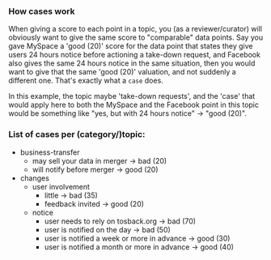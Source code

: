 ### How cases work

When giving a score to each point in a topic, you (as a reviewer/curator) will obviously want to give the same score to "comparable" data points. Say you gave MySpace a 'good (20)' score for the data point that states they give users 24 hours notice before actioning a take-down request, and Facebook also gives the same 24 hours notice in the same situation, then you would want to give that the same 'good (20)' valuation, and not suddenly a different one. That's exactly what a `case` does.

In this example, the topic maybe 'take-down requests', and the 'case' that would apply here to both the MySpace and the Facebook point in this topic would be something like "yes, but with 24 hours notice" -> "good (20)".

### List of cases per (category/)topic:

* business-transfer
  * may sell your data in merger → bad (20)
  * will notify before merger → good (20)
* changes
  * user involvement
    * little → bad (35)
    * feedback invited → good (20)
  * notice
    * user needs to rely on tosback.org → bad (70)
    * user is notified on the day → bad (50)
    * user is notified a week or more in advance → good (30)
    * user is notified a month or more in advance → good (40)